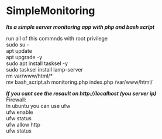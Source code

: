 # SimpleMonitoring
***Its a simple server monitoring app with php and bash script***



run all of this commnds with root privilege <br />
sudo su - <br />
apt update <br />
apt upgrade -y <br />
sudo apt install tasksel -y <br />
sudo tasksel install lamp-server <br />
rm var/www/html/* <br />
mv bash_script.sh monitoring.php index.php /var/www/html/ <br />



***If you cant see the resault on http://localhost (you server ip)*** <br />
Firewall: <br />
In ubuntu you can use ufw <br />
ufw enable <br />
ufw status <br />
ufw allow http <br />
ufw status <br />

